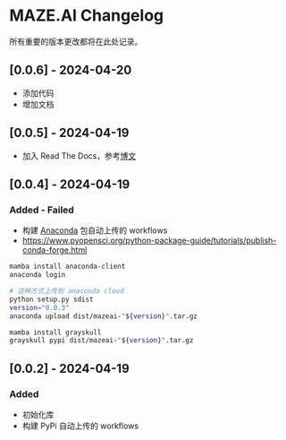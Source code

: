 # MAZE.AI Changelog

所有重要的版本更改都将在此处记录。

## [0.0.6] - 2024-04-20

- 添加代码
- 增加文档

## [0.0.5] - 2024-04-19

- 加入 Read The Docs，参考[博文](https://zhaisilong.com/index.php/archives/readthedocs.html)

## [0.0.4] - 2024-04-19

### Added - Failed

- 构建 [Anaconda](https://docs.anaconda.com/free/anacondaorg/user-guide/packages/conda-packages/) 包自动上传的 workflows
- <https://www.pyopensci.org/python-package-guide/tutorials/publish-conda-forge.html>

```bash
mamba install anaconda-client
anaconda login

# 这种方式上传到 anaconda cloud 
python setup.py sdist
version="0.0.3"
anaconda upload dist/mazeai-"${version}".tar.gz

mamba install grayskull
grayskull pypi dist/mazeai-"${version}".tar.gz
```

## [0.0.2] - 2024-04-19

### Added

- 初始化库
- 构建 PyPi 自动上传的 workflows
